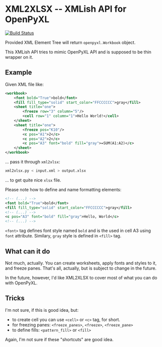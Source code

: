 # XML2XLSX -- XMLish API for OpenPyXL

[![Build Status](https://travis-ci.org/sq6jnx/xml2xlsx.svg?branch=master)](https://travis-ci.org/sq6jnx/xml2xlsx)

Provided XML Element Tree will return `openpyxl.Workbook` object.

This XMLish API tries to mimic OpenPyXL API and is supposed to be thin
wrapper on it.

## Example

Given XML file like:

```xml
<workbook>
    <font bold="True">bold</font>
    <fill fill_type="solid" start_color="FFCCCCCC">gray</fill>
    <sheet title="one">
        <freeze row="3" column="5"/>
        <cell row="1" column="1">Hello World!</cell>
    </sheet>
    <sheet title="one">
        <freeze pos="K10"/>
        <c pos="A1">2</c>
        <c pos="A2">2</c>
        <c pos="A3" font="bold" fill="gray">=SUM(A1:A2)</c>
    </sheet>
</workbook>
```

... pass it through `xml2xlsx`:

```bash
xml2xlsx.py < input.xml > output.xlsx
```

... to get quite nice `xlsx` file.

Please note how to define and name formatting elements:

 ```xml
 <!-- (...) -->
<font bold="True">bold</font>
<fill fill_type="solid" start_color="FFCCCCCC">gray</fill>
<!-- (...) -->
<c pos="A3" font="bold" fill="gray">Hello, World</c>
<!-- (...) -->

```

`<font>` tag defines font style named `bold` and is the used in cell A3 using
`font` attribute. Similary, `gray` style is defined in `<fill>` tag.

## What can it do

Not much, actually. You can create worksheets, apply fonts and styles to it,
and freeze panes. That's all, actually, but is subject to change in the future.

In the future, however, I'd like XML2XLSX to cover most of what you can do
with OpenPyXL.

## Tricks

I'm not sure, if this is good idea, but:
- to create cell you can use `<cell>` or `<c>` tag, for short.
- for freezing panes: `<freeze_panes>`, `<freeze>`, `<freeze_pane>`
- to define fills: `<pattern_fill>` or `<fill>`

Again, I'm not sure if these "shortcuts" are good idea.
